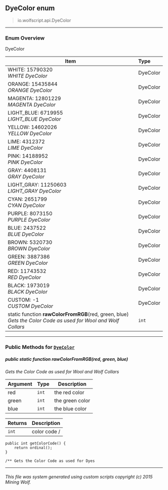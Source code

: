 ## DyeColor __enum__

>io.wolfscript.api.DyeColor

---

### Enum Overview

DyeColor

Item | Type   
--- | :--- 
WHITE: 15790320<br> _WHITE DyeColor_ | DyeColor
ORANGE: 15435844<br> _ORANGE DyeColor_ | DyeColor
MAGENTA: 12801229<br> _MAGENTA DyeColor_ | DyeColor
LIGHT_BLUE: 6719955<br> _LIGHT_BLUE DyeColor_ | DyeColor
YELLOW: 14602026<br> _YELLOW DyeColor_ | DyeColor
LIME: 4312372<br> _LIME DyeColor_ | DyeColor
PINK: 14188952<br> _PINK DyeColor_ | DyeColor
GRAY: 4408131<br> _GRAY DyeColor_ | DyeColor
LIGHT_GRAY: 11250603<br> _LIGHT_GRAY DyeColor_ | DyeColor
CYAN: 2651799<br> _CYAN DyeColor_ | DyeColor
PURPLE: 8073150<br> _PURPLE DyeColor_ | DyeColor
BLUE: 2437522<br> _BLUE DyeColor_ | DyeColor
BROWN: 5320730<br> _BROWN DyeColor_ | DyeColor
GREEN: 3887386<br> _GREEN DyeColor_ | DyeColor
RED: 11743532<br> _RED DyeColor_ | DyeColor
BLACK: 1973019<br> _BLACK DyeColor_ | DyeColor
CUSTOM: -1<br> _CUSTOM DyeColor_ | DyeColor
static function __rawColorFromRGB__(red, green, blue) <br> _Gets the Color Code as used for Wool and Wolf Collars_ | `int`



---


### Public Methods for [`DyeColor`](DyeColor.md)

##### <a id='rawcolorfromrgb'></a>public static function __rawColorFromRGB__(red, green, blue)

_Gets the Color Code as used for Wool and Wolf Collars_

Argument | Type | Description  
--- | --- | --- 
red | `int` | the red color
green | `int` | the green color
blue | `int` | the blue color

Returns | Description
--- | --- 
`int` | color code /
    public int getColorCode() {
        return ordinal();
    }

    /** Gets the Color Code as used for Dyes


---


###### This file was system generated using custom scripts copyright (c) 2015 Mining Wolf.
	

